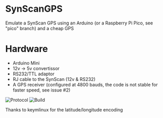 # SynScanGPS

Emulate a SynScan GPS using an Arduino (or a Raspberry Pi Pico, see "pico" branch) and a cheap GPS

# Hardware
- Arduino Mini
- 12v -> 5v convertissor
- RS232/TTL adaptor
- RJ cable to the SynScan (12v & RS232)
- A GPS receiver (configured at 4800 bauds, the code is not stable for faster speed, see issue #2)

![Protocol](img/protocol.jpg) ![Build](img/arduino_gps.jpg)

Thanks to keymlinux for the latitude/longitude encoding
